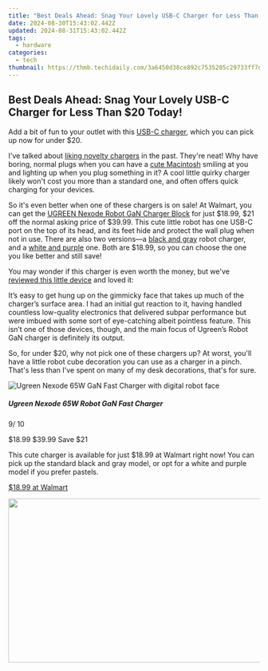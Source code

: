 ```yaml
---
title: "Best Deals Ahead: Snag Your Lovely USB-C Charger for Less Than $20 Today!"
date: 2024-08-30T15:43:02.442Z
updated: 2024-08-31T15:43:02.442Z
tags:
  - hardware
categories:
  - tech
thumbnail: https://thmb.techidaily.com/3a6450d38ce892c7535205c29733ff7dff27b71eb93bcfd6c5404c0b4c13772a.jpg
---
```


## Best Deals Ahead: Snag Your Lovely USB-C Charger for Less Than $20 Today!

Add a bit of fun to your outlet with this [USB-C charger](https://some-techniques.techidaily.com/freedom-in-viewing-is-vlc-more-powerful-than-mpc-for-2024/), which you can pick up now for under $20.

 I've talked about [liking novelty chargers](https://desktop-recording.techidaily.com/updated-revolutionize-recording-the-ultimate-guide-to-minecraft-screenshots-on-mac-for-2024/) in the past. They're neat! Why have boring, normal plugs when you can have a [cute Macintosh](https://drop.com/buy/retro-pc-gan-fast-charger) smiling at you and lighting up when you plug something in it? A cool little quirky charger likely won't cost you more than a standard one, and often offers quick charging for your devices.

 So it's even better when one of these chargers is on sale! At Walmart, you can get the [UGREEN Nexode Robot GaN Charger Block](https://redirect.viglink.com/?key=e7eab128eb8d1c53e14db14f4c632447&cuid=UUhtgUeUpU2005072&u=https%3A%2F%2Fwww.walmart.com%2Fip%2Fseort%2F5085800962) for just $18.99, $21 off the normal asking price of $39.99\. This cute little robot has one USB-C port on the top of its head, and its feet hide and protect the wall plug when not in use. There are also two versions—a [black and gray](https://redirect.viglink.com/?key=e7eab128eb8d1c53e14db14f4c632447&cuid=UUhtgUeUpU2005072&u=https%3A%2F%2Fwww.walmart.com%2Fip%2Fseort%2F5085800962) robot charger, and a [white and purple](https://redirect.viglink.com/?key=e7eab128eb8d1c53e14db14f4c632447&cuid=UUhtgUeUpU2005072&u=https%3A%2F%2Fwww.walmart.com%2Fip%2Fseort%2F5087016170) one. Both are $18.99, so you can choose the one you like better and still save!

 You may wonder if this charger is even worth the money, but we've [reviewed this little device](https://youtube-clips.techidaily.com/tech-savvy-tips-for-downloading-youtube-playlists-fast/) and loved it:

 It’s easy to get hung up on the gimmicky face that takes up much of the charger’s surface area. I had an initial gut reaction to it, having handled countless low-quality electronics that delivered subpar performance but were imbued with some sort of eye-catching albeit pointless feature. This isn’t one of those devices, though, and the main focus of Ugreen’s Robot GaN charger is definitely its output.

 So, for under $20, why not pick one of these chargers up? At worst, you'll have a little robot cube decoration you can use as a charger in a pinch. That's less than I've spent on many of my desk decorations, that's for sure.

![Ugreen Nexode 65W GaN Fast Charger with digital robot face](https://static1.howtogeekimages.com/wordpress/wp-content/uploads/2023/09/ugreen-nexode-65w-gan-charger.png) 

#####  Ugreen Nexode 65W Robot GaN Fast Charger

9/ 10 

$18.99 $39.99 Save $21 

This cute charger is available for just $18.99 at Walmart right now! You can pick up the standard black and gray model, or opt for a white and purple model if you prefer pastels.

[$18.99 at Walmart](https://redirect.viglink.com/?key=e7eab128eb8d1c53e14db14f4c632447&cuid=UUhtgUeUpU2005072&u=https%3A%2F%2Fwww.walmart.com%2Fip%2Fseort%2F5087016170)

<ins class="adsbygoogle"
     style="display:block"
     data-ad-format="autorelaxed"
     data-ad-client="ca-pub-7571918770474297"
     data-ad-slot="1223367746"></ins>



<ins class="adsbygoogle"
     style="display:block"
     data-ad-client="ca-pub-7571918770474297"
     data-ad-slot="8358498916"
     data-ad-format="auto"
     data-full-width-responsive="true"></ins>



<!-- affiliate ads begin -->
<a href="https://ursime.pxf.io/c/5597632/2092236/16384" target="_top" id="2092236"><img src="//a.impactradius-go.com/display-ad/16384-2092236" border="0" alt="" width="1920" height="329"/></a><img height="0" width="0" src="https://imp.pxf.io/i/5597632/2092236/16384" style="position:absolute;visibility:hidden;" border="0" />
<!-- affiliate ads end -->
